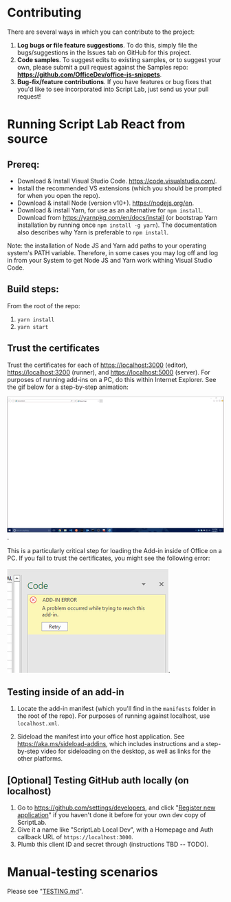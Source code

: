 # Contributing

There are several ways in which you can contribute to the project:

1. **Log bugs or file feature suggestions**. To do this, simply file the bugs/suggestions in the Issues tab on GitHub for this project.
2. **Code samples**. To suggest edits to existing samples, or to suggest your own, please submit a pull request against the Samples repo: **<https://github.com/OfficeDev/office-js-snippets>**.
3. **Bug-fix/feature contributions**. If you have features or bug fixes that you'd like to see incorporated into Script Lab, just send us your pull request!

# Running Script Lab React from source

## Prereq:

- Download & Install Visual Studio Code. <https://code.visualstudio.com/>.
- Install the recommended VS extensions (which you should be prompted for when you open the repo).
- Download & install Node (version v10+). <https://nodejs.org/en>.
- Download & install Yarn, for use as an alternative for `npm install`. Download from <https://yarnpkg.com/en/docs/install> (or bootstrap Yarn installation by running once `npm install -g yarn`). The documentation also describes why Yarn is preferable to `npm install`.

Note: the installation of Node JS and Yarn add paths to your operating system's PATH variable. Therefore, in some cases you may log off and log in from your System to get Node JS and Yarn work withing Visual Studio Code.

## Build steps:

From the root of the repo:

1. `yarn install`
2. `yarn start`

## Trust the certificates

Trust the certificates for each of <https://localhost:3000> (editor), <https://localhost:3200> (runner), and <https://localhost:5000> (server). For purposes of running add-ins on a PC, do this within Internet Explorer. See the gif below for a step-by-step animation:

![](.github/images/trust-ssl-internet-explorer.gif).

This is a particularly critical step for loading the Add-in inside of Office on a PC. If you fail to trust the certificates, you might see the following error:

![](.github/images/add-in-loading-error.png).

## Testing inside of an add-in

1. Locate the add-in manifest (which you'll find in the `manifests` folder in the root of the repo). For purposes of running against localhost, use `localhost.xml`.

2. Sideload the manifest into your office host application. See <https://aka.ms/sideload-addins>, which includes instructions and a step-by-step video for sideloading on the desktop, as well as links for the other platforms.

## [Optional] Testing GitHub auth locally (on localhost)

1. Go to <https://github.com/settings/developers>, and click "[Register new application](https://github.com/settings/applications/new)" if you haven't done it before for your own dev copy of ScriptLab.
2. Give it a name like "ScriptLab Local Dev", with a Homepage and Auth callback URL of `https://localhost:3000`.
3. Plumb this client ID and secret through (instructions TBD -- TODO).

# Manual-testing scenarios

Please see "[TESTING.md](TESTING.md)".
